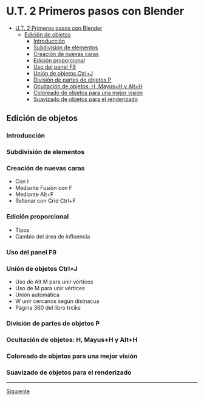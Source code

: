 ﻿# U.T. 2 Primeros pasos con Blender
- [U.T. 2 Primeros pasos con Blender](#ut-2-primeros-pasos-con-blender)
  - [Edición de objetos](#edición-de-objetos)
    - [Introducción](#introducción)
    - [Subdivisión de elementos](#subdivisión-de-elementos)
    - [Creación de nuevas caras](#creación-de-nuevas-caras)
    - [Edición proporcional](#edición-proporcional)
    - [Uso del panel F9](#uso-del-panel-f9)
    - [Unión de objetos Ctrl+J](#unión-de-objetos-ctrlj)
    - [División de partes de objetos P](#división-de-partes-de-objetos-p)
    - [Ocultación de objetos: H, Mayus+H y Alt+H](#ocultación-de-objetos-h-mayush-y-alth)
    - [Coloreado de objetos para una mejor visión](#coloreado-de-objetos-para-una-mejor-visión)
    - [Suavizado de objetos para el renderizado](#suavizado-de-objetos-para-el-renderizado)
## Edición de objetos
### Introducción
### Subdivisión de elementos
### Creación de nuevas caras
- Con I
- Mediante Fusión con F
- Mediante Alt+F
- Rellenar con Grid Ctrl+F
### Edición proporcional
- Tipos
- Cambio del área de influencia
### Uso del panel F9
### Unión de objetos Ctrl+J
- Uso de Alt M para unir vértices
- Uso de M para unir vértices
- Unión automática
- W unir cercanos según distnacua
- Página 360 del libro trciks
### División de partes de objetos P
### Ocultación de objetos: H, Mayus+H y Alt+H
### Coloreado de objetos para una mejor visión
### Suavizado de objetos para el renderizado


---
[Siguiente](ut_2_03.md)
